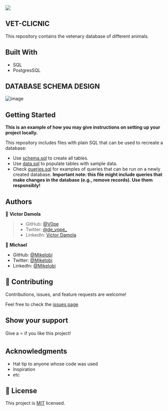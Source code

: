 ![](https://img.shields.io/badge/Microverse-blueviolet)

## VET-CLICNIC
This repository contains the vetenary database of different animals. 

## Built With

- SQL
- PostgresSQL

## DATABASE SCHEMA DESIGN
![image](https://user-images.githubusercontent.com/61356487/178721025-ce2119d5-2af5-4de1-a0d8-b914307c0686.png)


## Getting Started
**This is an example of how you may give instructions on setting up your project locally.**

This repository includes files with plain SQL that can be used to recreate a database:

- Use [schema.sql](./schema.sql) to create all tables.
- Use [data.sql](./data.sql) to populate tables with sample data.
- Check [queries.sql](./queries.sql) for examples of queries that can be run on a newly created database. **Important note: this file might include queries that make changes in the database (e.g., remove records). Use them responsibly!**

## Authors

👤 **Victor Damola**

>- GitHub: [@V0pe](https://github.com/V0pe)
>- Twitter: [@de_vope_](https://twitter.com/de_vope)
>- LinkedIn: [Victor Damola](https://linkedin.com/in/victor-damola-aderibigbe-27931ab0)

👤 **Michael**

- GitHub: [@Mikelobi](https://github.com/Mikelobi)
- Twitter: [@Mikelobi](https://twitter.com/@omulum)
- LinkedIn: [@Mikelobi](https://linkedin.com/in/omulu)

## 🤝 Contributing

Contributions, issues, and feature requests are welcome!

Feel free to check the [issues page](https://github.com/V0pe/VET-CLINIC/issues)

## Show your support

Give a ⭐️ if you like this project!

## Acknowledgments

- Hat tip to anyone whose code was used
- Inspiration
- etc

## 📝 License

This project is [MIT](./MIT.md) licensed.
